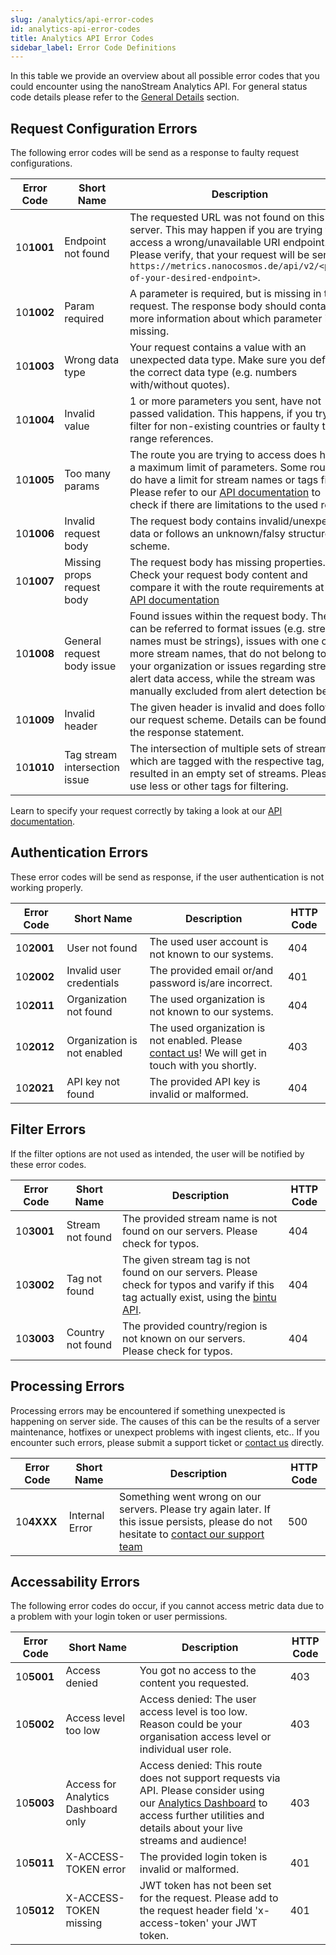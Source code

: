 ```yaml
---
slug: /analytics/api-error-codes
id: analytics-api-error-codes
title: Analytics API Error Codes
sidebar_label: Error Code Definitions
---
```


In this table we provide an overview about all possible error codes that you could encounter using the nanoStream Analytics API. For general status code details please refer to the [General Details](/docs/analytics/api-docs#general-details) section.

## Request Configuration Errors

The following error codes will be send as a response to faulty request configurations.

| Error Code | Short Name | Description | HTTP Code |
|------------|------------|-------------|-----------|
| 10**1001** | Endpoint not found | The requested URL was not found on this server. This may happen if you are trying to access a wrong/unavailable URI endpoint. Please verify, that your request will be send to `https://metrics.nanocosmos.de/api/v2/<path-of-your-desired-endpoint>`. | 404 | 
| 10**1002** | Param required | A parameter is required, but is missing in the request. The response body should contain more information about which parameter is missing. | 400 | 
| 10**1003** | Wrong data type | Your request contains a value with an unexpected data type. Make sure you define the correct data type (e.g. numbers with/without quotes). | 400 |
| 10**1004** | Invalid value | 1 or more parameters you sent, have not passed validation. This happens, if you try to filter for non-existing countries or faulty time range references. | 400 |
| 10**1005** | Too many params | The route you are trying to access does have a maximum limit of parameters. Some routes do have a limit for stream names or tags filter. Please refer to our [API documentation](https://metrics.nanocosmos.de/api/doc/v2/) to check if there are limitations to the used route. | 400 |
| 10**1006** | Invalid request body | The request body contains invalid/unexpected data or follows an unknown/falsy structure scheme. | 400 | 
| 10**1007** | Missing props request body | The request body has missing properties. Check your request body content and compare it with the route requirements at our [API documentation](https://metrics.nanocosmos.de/api/doc/v2/) | 422 | 
| 10**1008** | General request body issue | Found issues within the request body. These can be referred to format issues (e.g. stream names must be strings), issues with one or more stream names, that do not belong to your organization or issues regarding stream alert data access, while the stream was manually excluded from alert detection before.  | 403 | 
| 10**1009** | Invalid header | The given header is invalid and does follow our request scheme. Details can be found in the response statement. | 403 |
| 10**1010** | Tag stream intersection issue | The intersection of multiple sets of streams, which are tagged with the respective tag, has resulted in an empty set of streams. Please use less or other tags for filtering. | 404 | 

Learn to specify your request correctly by taking a look at our [API documentation](https://metrics.nanocosmos.de/api/doc/v2/).


## Authentication Errors

These error codes will be send as response, if the user authentication is not working properly.

| Error Code | Short Name | Description | HTTP Code |
|------------|------------|-------------|-----------|
| 10**2001** | User not found | The used user account is not known to our systems. | 404 | 
| 10**2002** | Invalid user credentials | The provided email or/and password is/are incorrect. | 401 |
| 10**2011** | Organization not found | The used organization is not known to our systems. | 404 | 
| 10**2012** | Organization is not enabled | The used organization is not enabled. Please [contact us](https://www.nanocosmos.de/contact)! We will get in touch with you shortly. | 403 | 
| 10**2021** | API key not found |The provided API key is invalid or malformed. | 404 |


## Filter Errors

If the filter options are not used as intended, the user will be notified by these error codes.

| Error Code | Short Name | Description | HTTP Code |
|------------|------------|-------------|-----------|
| 10**3001** | Stream not found | The provided stream name is not found on our servers. Please check for typos.  | 404 | 
| 10**3002** | Tag not found | The given stream tag is not found on our servers. Please check for typos and varify if this tag actually exist, using the [bintu API](https://doc.pages.nanocosmos.de/bintuapi-docs/#operation/Tag%20Collection). | 404 | 
| 10**3003** | Country not found | The provided country/region is not known on our servers. Please check for typos.  | 404 | 

## Processing Errors

Processing errors may be encountered if something unexpected is happening on server side. The causes of this can be the results of a server maintenance, hotfixes or unexpect problems with ingest clients, etc.. If you encounter such errors, please submit a support ticket or [contact us](https://www.nanocosmos.de/contact) directly.

| Error Code | Short Name | Description | HTTP Code |
|------------|------------|-------------|-----------|
| 10**4XXX** | Internal Error | Something went wrong on our servers. Please try again later. If this issue persists, please do not hesitate to [contact our support team](https://www.nanocosmos.de/contact) | 500 |

## Accessability Errors

The following error codes do occur, if you cannot access metric data due to a problem with your login token or user permissions.

| Error Code | Short Name | Description | HTTP Code |
|------------|------------|-------------|-----------|
| 10**5001** | Access denied | You got no access to the content you requested.  | 403 |
| 10**5002** | Access level too low | Access denied: The user access level is too low. Reason could be your organisation access level or individual user role. | 403 |
| 10**5003** | Access for Analytics Dashboard only | Access denied: This route does not support requests via API. Please consider using our [Analytics Dashboard](https://metrics.nanocosmos.de/api/doc/v2/) to access further utilities and details about your live streams and audience! | 403 |
| 10**5011** | X-ACCESS-TOKEN error | The provided login token is invalid or malformed. | 401 | 
| 10**5012** | X-ACCESS-TOKEN missing | JWT token has not been set for the request. Please add to the request header field 'x-access-token' your JWT token. | 401 |
